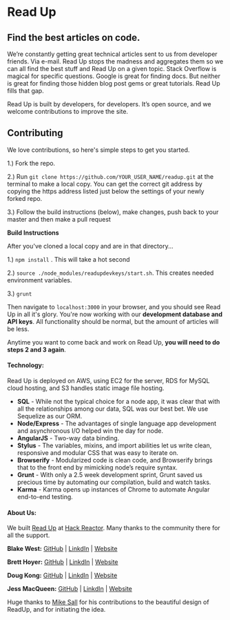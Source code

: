 # Read Up

## Find the best articles on code.

We’re constantly getting great technical articles sent to us from developer friends. Via e-mail. Read Up stops the madness and aggregates them so we can all find the best stuff and Read Up on a given topic. Stack Overflow is magical for specific questions. Google is great for finding docs. But neither is great for finding those hidden blog post gems or great tutorials. Read Up fills that gap.

Read Up is built by developers, for developers. It’s open source, and we welcome contributions to improve the site.

## Contributing
  We love contributions, so here's simple steps to get you started.

  1.) Fork the repo.

  2.) Run `git clone https://github.com/YOUR_USER_NAME/readup.git` at the terminal to make a local copy. You can get the correct git address by copying the https address listed just below the settings of your newly forked repo.

  3.) Follow the build instructions (below), make changes, push back to your master and then make a pull request

**Build Instructions**

  After you've cloned a local copy and are in that directory...

  1.) `npm install` . This will take a hot second

  2.) `source ./node_modules/readupdevkeys/start.sh`. This creates needed environment variables.

  3.) `grunt`

  Then navigate to `localhost:3000` in your browser, and you should see Read Up in all it's glory.
  You're now working with our **development database and API keys**. All functionality should be normal, but the amount of articles will be less.

  Anytime you want to come back and work on Read Up, **you will need to do steps 2 and 3 again**.




#### Technology:
   Read Up is deployed on AWS, using EC2 for the server, RDS for MySQL cloud hosting, and S3 handles static image file hosting.

- **SQL** - While not the typical choice for a node app, it was clear that with all the relationships among our data, SQL was our best bet. We use Sequelize as our ORM.
- **Node/Express** - The advantages of single language app development and asynchronous I/O helped win the day for node.
- **AngularJS** -  Two-way data binding.
- **Stylus** - The variables, mixins, and import abilities let us write clean, responsive and modular CSS that was easy to iterate on.
- **Browserify** - Modularized code is clean code, and Browserify brings that to the front end by mimicking node’s require syntax.
- **Grunt** - With only a 2.5 week development sprint, Grunt saved us precious time by automating our compilation, build and watch tasks.
- **Karma** - Karma opens up instances of Chrome to automate Angular end-to-end testing.

#### About Us:
We built [Read Up](http://www.readup.co) at [Hack Reactor](http://hackreactor.com/). Many thanks to the community there for all the support.

**Blake West:**
[GitHub](https://github.com/bwest87) | [LinkdIn](http://www.linkedin.com/in/blakewest87) | [Website](http://sympatheticvibration.com/)

**Brett Hoyer:**
[GitHub](https://github.com/BrettHoyer) | [LinkdIn](http://www.linkedin.com/in/bretthoyer) | [Website](http://thehoyer.com/)

**Doug Kong:**
[GitHub](https://github.com/DougKong) | [LinkdIn](http://www.linkedin.com/in/dougkong) | [Website](http://dougkong.com/)

**Jess MacQueen:**
[GitHub](https://github.com/macqueen) | [LinkdIn](http://www.linkedin.com/in/jessmacqueen) | [Website](http://jessmacqueen.com/)

Huge thanks to [Mike Sall](http://sall.co/) for his contributions to the beautiful design of ReadUp, and for initiating the idea.
